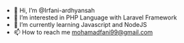 - 👋 Hi, I’m @Irfani-ardhyansah
- 👀 I’m interested in PHP Language with Laravel Framework
- 🌱 I’m currently learning Javascript and NodeJS
- 📫 How to reach me mohamadfani99@gmail.com

